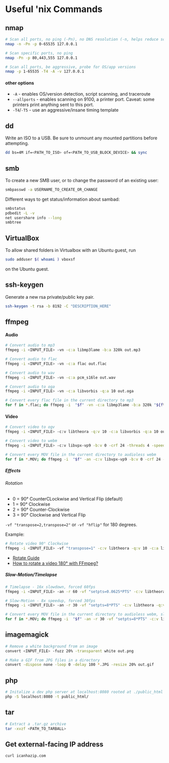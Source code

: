 # Useful 'nix Commands
## nmap
```bash
# Scan all ports, no ping (-Pn), no DNS resolution (-n, helps reduce scan time)
nmap -n -Pn -p 0-65535 127.0.0.1

# Scan specific ports, no ping
nmap -Pn -p 80,443,555 127.0.0.1

# Scan all ports, be aggressive, probe for OS/app versions
nmap -p 1-65535 -T4 -A -v 127.0.0.1
```

#### other options
* `-A` - enables OS/version detection, script scanning, and traceroute
* `--allports` - enables scanning on 9100, a printer port.  Caveat: some printers print anything sent to this port.
* `-T4`/`-T5` - use an aggressive/insane timing template

## dd
Write an ISO to a USB.  Be sure to unmount any mounted partitions before attempting.
```bash
dd bs=4M if=<PATH_TO_ISO> of=<PATH_TO_USB_BLOCK_DEVICE> && sync
```

## smb
To create a new SMB user, or to change the password of an existing user:
```bash
smbpasswd -a USERNAME_TO_CREATE_OR_CHANGE
```

Different ways to get status/information about sambad:
```bash
smbstatus
pdbedit -L -v
net usershare info --long
smbtree
```

## VirtualBox
To allow shared folders in Virtualbox with an Ubuntu guest, run
```bash
sudo adduser $( whoami ) vboxsf
```
on the Ubuntu guest.

## ssh-keygen
Generate a new rsa private/public key pair.

```bash
ssh-keygen -t rsa -b 8192 -C "DESCRIPTION_HERE"
```

## ffmpeg
#### Audio
```bash
# Convert audio to mp3
ffmpeg -i <INPUT_FILE> -vn -c:a libmp3lame -b:a 320k out.mp3

# Convert audio to flac
ffmpeg -i <INPUT_FILE> -vn -c:a flac out.flac

# Convert audio to wav
ffmpeg -i <INPUT_FILE> -vn -c:a pcm_s16le out.wav

# Convert audio to oga
ffmpeg -i <INPUT_FILE> -vn -c:a libvorbis -q:a 10 out.oga

# Convert every flac file in the current directory to mp3
for f in *.flac; do ffmpeg -i  "$f" -vn -c:a libmp3lame -b:a 320k "${f%.flac}.mp3"; done;
```

#### Video
```bash
# Convert video to ogv
ffmpeg -i <INPUT_FILE> -c:v libtheora -q:v 10 -c:a libvorbis -q:a 10 out.ogv

# Convert video to webm
ffmpeg -i <INPUT_FILE> -c:v libvpx-vp9 -b:v 0 -crf 24 -threads 4 -speed 0 -c:a libvorbis -q:a 8 -f webm out.webm

# Convert every MOV file in the current directory to audioless webm
for f in *.MOV; do ffmpeg -i  "$f" -an -c:v libvpx-vp9 -b:v 0 -crf 24 -threads 4 -speed 0 -f webm "${f%.MOV}.webm"; done;
```

##### Effects
###### Rotation
* 0 = 90° CounterCLockwise and Vertical Flip (default)
* 1 = 90° Clockwise
* 2 = 90° Counter-Clockwise
* 3 = 90° Clockwise and Vertical Flip

`-vf "transpose=2,transpose=2"` or `-vf "hflip"` for 180 degrees.

Example:
```bash
# Rotate video 90° Clockwise
ffmpeg -i <INPUT_FILE> -vf "transpose=1" -c:v libtheora -q:v 10 -c:a libvorbis -q:a 10 out.ogv
```
* [Rotate Guide](https://stackoverflow.com/a/9570992/5987787)
* [How to rotate a video 180° with FFmpeg?](https://superuser.com/questions/578321/how-to-rotate-a-video-180-with-ffmpeg)

##### Slow-Motion/Timelapse
```bash
# Timelapse - 16x slowdown, forced 60fps
ffmpeg -i <INPUT_FILE> -an -r 60 -vf "setpts=0.0625*PTS" -c:v libtheora -q:v 10 out.ogv

# Slow-Motion - 8x speedup, forced 30fps
ffmpeg -i <INPUT_FILE> -an -r 30 -vf "setpts=8*PTS" -c:v libtheora -q:v 10 out.ogv

# Convert every MOV file in the current directory to audioless webm, slowed down 8x
for f in *.MOV; do ffmpeg -i  "$f" -an -r 30 -vf "setpts=8*PTS" -c:v libvpx-vp9 -b:v 0 -crf 24 -threads 4 -speed 0 -f webm "${f%.MOV}.webm"; done;
```

## imagemagick
```bash
# Remove a white background from an image
convert <INPUT_FILE> -fuzz 20% -transparent white out.png

# Make a GIF from JPG files in a directory
convert -dispose none -loop 0 -delay 100 *.JPG -resize 20% out.gif
```

## php
```bash
# Initalize a dev php server at localhost:8080 rooted at ./public_html
php -S localhost:8080 -t public_html/
```

## tar
```bash
# Extract a .tar.gz archive
tar -xvzf <PATH_TO_TARBALL>
```

## Get external-facing IP address
```bash
curl icanhazip.com
```